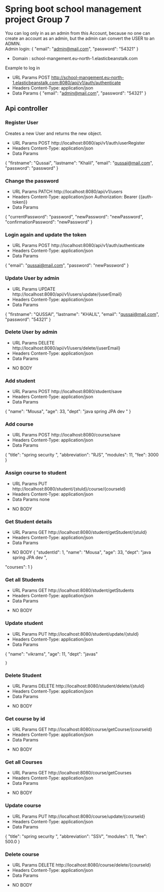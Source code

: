  # Spring boot school management project Group 7

You can log only in as an admin from this Account, 
because no one can create an account as an admin, 
but the admin can convert the USER to an ADMIN.  
 Admin login: 
 {
    "email":  "admin@mail.com",
    "password": "54321"
}
- Domain : school-mangement.eu-north-1.elasticbeanstalk.com 

Example to log in 
* URL Params
  POST http://school-mangement.eu-north-1.elasticbeanstalk.com:8080/api/v1/auth/authenticate
* Headers
  Content-Type: application/json
* Data Params
 {
  "email":  "admin@mail.com",
  "password": "54321"
  }

  
## Api controller

### Register User
Creates a new User and returns the new object.
* URL Params
  POST http://localhost:8080/api/v1/auth/userRegister
* Headers
  Content-Type: application/json
* Data Params

{
"firstname": "Qussai",
"lastname": "Khalil",
"email":  "qussai@mail.com",
"password": "password"
}

### Change the password
* URL Params
  PATCH http://localhost:8080/api/v1/users
* Headers
  Content-Type: application/json
  Authorization: Bearer {{auth-token}}
* Data Params

{
"currentPassword": "password",
"newPassword": "newPassword",
"confirmationPassword":  "newPassword"
}

### Login again and update the token
* URL Params
  POST http://localhost:8080/api/v1/auth/authenticate
* Headers
  Content-Type: application/json
* Data Params

{
"email":  "qussai@mail.com",
"password": "newPassword"
}

### Update User by admin
* URL Params
  UPDATE http://localhost:8080/api/v1/users/update/{userEmail}
* Headers
  Content-Type: application/json
* Data Params

{
"firstname": "QUSSAI",
"lastname": "KHALIL",
"email":  "qussai@mail.com",
"password": "54321"
}

### Delete User by admin
* URL Params
  DELETE http://localhost:8080/api/v1/users/delete/{userEmail}
* Headers
  Content-Type: application/json
* Data Params
- NO BODY

### Add student
* URL Params
  POST http://localhost:8080/student/save
* Headers
  Content-Type: application/json
* Data Params

{
"name": "Mousa",
"age": 33,
"dept": "java spring JPA dev "
}

### Add course
* URL Params
  POST http://localhost:8080/course/save
* Headers
  Content-Type: application/json
* Data Params

{
"title": "spring security ",
"abbreviation": "RJS",
"modules": 11,
"fee": 3000
}

### Assign course to student
* URL Params
  PUT http://localhost:8080/student/{stuId}/course/{courseId}
* Headers
  Content-Type: application/json
* Data Params
  none 
- NO BODY

### Get Student details
* URL Params
  GET http://localhost:8080/student/getStudent/{stuId}
* Headers
  Content-Type: application/json
* Data Params
- NO BODY
{
"studentId": 1,
"name": "Mousa",
"age": 33,
"dept": "java spring JPA dev ",

"courses": 1
}


### Get all Students
* URL Params
  GET http://localhost:8080/student/getStudents
* Headers
  Content-Type: application/json
* Data Params

- NO BODY

### Update student
* URL Params
  PUT http://localhost:8080/student/update/{stuId}
* Headers
  Content-Type: application/json
* Data Params

 {
 "name": "vikrams",
 "age": 11,
 "dept": "javas"
        
    }

### Delete Student 
* URL Params
  DELETE http://localhost:8080/student/delete/{stuId}
* Headers
  Content-Type: application/json
* Data Params

- NO BODY

### Get course by id
* URL Params
  GET http://localhost:8080/course/getCourse/{courseId}
* Headers
  Content-Type: application/json
* Data Params

- NO BODY

### Get all Courses
* URL Params
  GET http://localhost:8080/course/getCourses
* Headers
  Content-Type: application/json
* Data Params

- NO BODY

### Update course
* URL Params
  PUT http://localhost:8080/course/update/{courseId}
* Headers
  Content-Type: application/json
* Data Params

{  "title": "spring security ",
 "abbreviation": "SSV",
 "modules": 11,
 "fee": 500.0
                }

### Delete course
* URL Params
  DELETE http://localhost:8080/course/delete/{courseId}
* Headers
  Content-Type: application/json
* Data Params
  
- NO BODY
  
